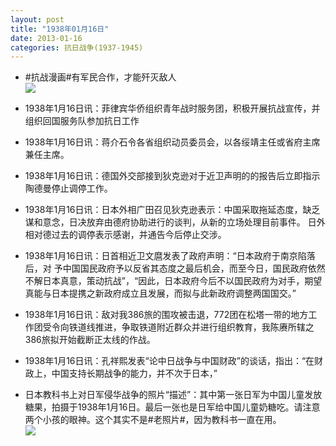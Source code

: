 ```yaml
---
layout: post
title: "1938年01月16日"
date: 2013-01-16
categories: 抗日战争(1937-1945)
---
```


<meta name="referrer" content="no-referrer" />

- #抗战漫画#有军民合作，才能歼灭敌人 <br/><img src="https://ww3.sinaimg.cn/large/aca367d8jw1e0vr5ts0wwj.jpg" />

- 1938年1月16日讯：菲律宾华侨组织青年战时服务团，积极开展抗战宣传，并组织回国服务队参加抗日工作 

- 1938年1月16日讯：蒋介石令各省组织动员委员会，以各绥靖主任或省府主席兼任主席。 

- 1938年1月16日讯：德国外交部接到狄克逊对于近卫声明的的报告后立即指示陶德曼停止调停工作。 

- 1938年1月16日讯：日本外相广田召见狄克逊表示：中国采取拖延态度，缺乏谋和意念，日决放弃由德府协助进行的谈判，从新的立场处理目前事件。 日外相对德过去的调停表示感谢，并通告今后停止交涉。 

- 1938年1月16日讯：日首相近卫文麿发表了政府声明：“日本政府于南京陷落后，对 予中国国民政府予以反省其态度之最后机会，而至今日，国民政府依然不解日本真意，策动抗战”，“因此，日本政府今后不以国民政府为对手，期望真能与日本提携之新政府成立且发展，而拟与此新政府调整两国国交。” 

- 1938年1月16日讯：敌对我386旅的围攻被击退，772团在松塔一带的地方工作团受令向铁道线推进，争取铁道附近群众并进行组织教育，我陈赓所辖之386旅拟开始截断正太线的作战。 

- 1938年1月16日讯：孔祥熙发表“论中日战争与中国财政”的谈话，指出：“在财政上，中国支持长期战争的能力，并不次于日本，” 

- 日本教科书上对日军侵华战争的照片“描述”：其中第一张日军为中国儿童发放糖果，拍摄于1938年1月16日。最后一张也是日军给中国儿童奶糖吃。请注意两个小孩的眼神。这个其实不是#老照片#，因为教科书一直在用。 <br/><img src="https://ww1.sinaimg.cn/large/aca367d8jw1e0v14qpa1hj.jpg" />

